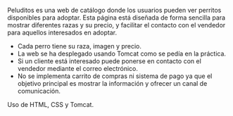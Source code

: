 Peluditos es una web de catálogo donde los usuarios pueden ver perritos disponibles para adoptar. Esta página está diseñada de forma sencilla para mostrar diferentes razas y su precio, y facilitar el contacto con el vendedor para aquellos interesados en adoptar.

- Cada perro tiene su raza, imagen y precio.
- La web se ha desplegado usando Tomcat como se pedía en la práctica.
- Si un cliente está interesado puede ponerse en contacto con el vendedor mediante el correo electrónico.
- No se implementa carrito de compras ni sistema de pago ya que el objetivo principal es mostrar la información y ofrecer un      canal de comunicación.

Uso de HTML, CSS y Tomcat.
